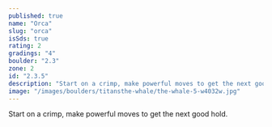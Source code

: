 ```yaml
---
published: true
name: "Orca"
slug: "orca"
isSds: true
rating: 2
gradings: "4"
boulder: "2.3"
zone: 2
id: "2.3.5"
description: "Start on a crimp, make powerful moves to get the next good hold."
image: "/images/boulders/titansthe-whale/the-whale-5-w4032w.jpg"
---
```


Start on a crimp, make powerful moves to get the next good hold.
